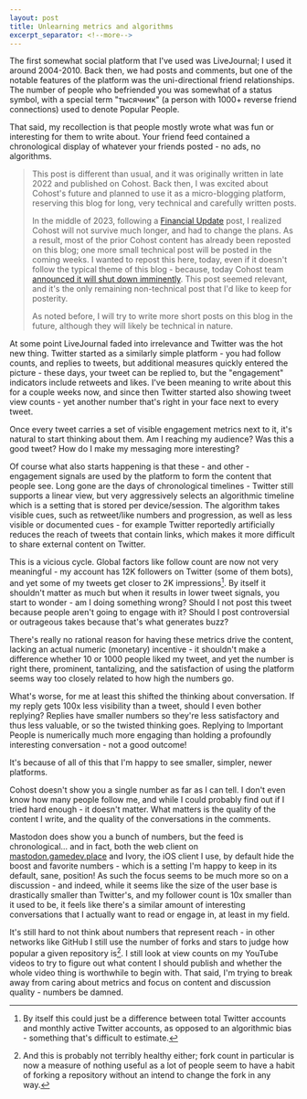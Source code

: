 ```yaml
---
layout: post
title: Unlearning metrics and algorithms
excerpt_separator: <!--more-->
---
```


The first somewhat social platform that I've used was LiveJournal; I used it around 2004-2010. Back then, we had posts and comments, but one of the notable features of the platform was the uni-directional friend relationships. The number of people who befriended you was somewhat of a status symbol, with a special term "тысячник" (a person with 1000+ reverse friend connections) used to denote Popular People.

That said, my recollection is that people mostly wrote what was fun or interesting for them to write about. Your friend feed contained a chronological display of whatever your friends posted - no ads, no algorithms.

<!--more-->

> This post is different than usual, and it was originally written in late 2022 and published on Cohost. Back then, I was excited about Cohost's future and planned to use it as a micro-blogging platform, reserving this blog for long, very technical and carefully written posts.
>
> In the middle of 2023, following a [Financial Update](https://cohost.org/staff/post/1690393-h1-2023-financial-up) post, I realized Cohost will not survive much longer, and had to change the plans. As a result, most of the prior Cohost content has already been reposted on this blog; one more small technical post will be posted in the coming weeks. I wanted to repost this here, today, even if it doesn't follow the typical theme of this blog - because, today Cohost team [announced it will shut down imminently](https://cohost.org/staff/post/7611443-cohost-to-shut-down). This post seemed relevant, and it's the only remaining non-technical post that I'd like to keep for posterity.
>
> As noted before, I will try to write more short posts on this blog in the future, although they will likely be technical in nature.

At some point LiveJournal faded into irrelevance and Twitter was the hot new thing. Twitter started as a similarly simple platform - you had follow counts, and replies to tweets, but additional measures quickly entered the picture - these days, your tweet can be replied to, but the "engagement" indicators include retweets and likes. I've been meaning to write about this for a couple weeks now, and since then Twitter started also showing tweet view counts - yet another number that's right in your face next to every tweet.

Once every tweet carries a set of visible engagement metrics next to it, it's natural to start thinking about them. Am I reaching my audience? Was this a good tweet? How do I make my messaging more interesting?

Of course what also starts happening is that these - and other - engagement signals are used by the platform to form the content that people see. Long gone are the days of chronological timelines - Twitter still supports a linear view, but very aggressively selects an algorithmic timeline which is a setting that is stored per device/session. The algorithm takes visible cues, such as retweet/like numbers and progression, as well as less visible or documented cues - for example Twitter reportedly artificially reduces the reach of tweets that contain links, which makes it more difficult to share external content on Twitter.

This is a vicious cycle. Global factors like follow count are now not very meaningful - my account has 12K followers on Twitter (some of them bots), and yet some of my tweets get closer to 2K impressions[^1]. By itself it shouldn't matter as much but when it results in lower tweet signals, you start to wonder - am I doing something wrong? Should I not post this tweet because people aren't going to engage with it? Should I post controversial or outrageous takes because that's what generates buzz?

There's really no rational reason for having these metrics drive the content, lacking an actual numeric (monetary) incentive - it shouldn't make a difference whether 10 or 1000 people liked my tweet, and yet the number is right there, prominent, tantalizing, and the satisfaction of using the platform seems way too closely related to how high the numbers go.

What's worse, for me at least this shifted the thinking about conversation. If my reply gets 100x less visibility than a tweet, should I even bother replying? Replies have smaller numbers so they're less satisfactory and thus less valuable, or so the twisted thinking goes. Replying to Important People is numerically much more engaging than holding a profoundly interesting conversation - not a good outcome!

It's because of all of this that I'm happy to see smaller, simpler, newer platforms.

Cohost doesn't show you a single number as far as I can tell. I don't even know how many people follow me, and while I could probably find out if I tried hard enough - it doesn't matter. What matters is the quality of the content I write, and the quality of the conversations in the comments.

Mastodon does show you a bunch of numbers, but the feed is chronological... and in fact, both the web client on [mastodon.gamedev.place](https://mastodon.gamedev.place/) and Ivory, the iOS client I use, by default hide the boost and favorite numbers - which is a setting I'm happy to keep in its default, sane, position! As such the focus seems to be much more so on a discussion - and indeed, while it seems like the size of the user base is drastically smaller than Twitter's, and my follower count is 10x smaller than it used to be, it feels like there's a similar amount of interesting conversations that I actually want to read or engage in, at least in my field.

It's still hard to not think about numbers that represent reach - in other networks like GitHub I still use the number of forks and stars to judge how popular a given repository is[^2]. I still look at view counts on my YouTube videos to try to figure out what content I should publish and whether the whole video thing is worthwhile to begin with. That said, I'm trying to break away from caring about metrics and focus on content and discussion quality - numbers be damned.

[^1]: By itself this could just be a difference between total Twitter accounts and monthly active Twitter accounts, as opposed to an algorithmic bias - something that's difficult to estimate.
[^2]: And this is probably not terribly healthy either; fork count in particular is now a measure of nothing useful as a lot of people seem to have a habit of forking a repository without an intend to change the fork in any way.
